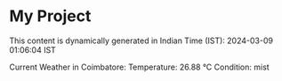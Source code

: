 # My Project

This content is dynamically generated in Indian Time (IST): 2024-03-09 01:06:04 IST


Current Weather in Coimbatore:
Temperature: 26.88 °C
Condition: mist
